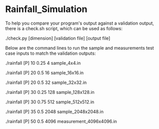 # Rainfall_Simulation

To help you compare your program's output against a validation output, there is a check.sh script, which can be used as follows:

./check.py [dimension] [validation file] [output file]

 

Below are the command lines to run the sample and measurements test case inputs to match the validation outputs:

./rainfall [P] 10 0.25 4 sample_4x4.in

./rainfall [P] 20 0.5 16 sample_16x16.in

./rainfall [P] 20 0.5 32 sample_32x32.in

./rainfall [P] 30 0.25 128 sample_128x128.in

./rainfall [P] 30 0.75 512 sample_512x512.in

./rainfall [P] 35 0.5 2048 sample_2048x2048.in

./rainfall [P] 50 0.5 4096 measurement_4096x4096.in